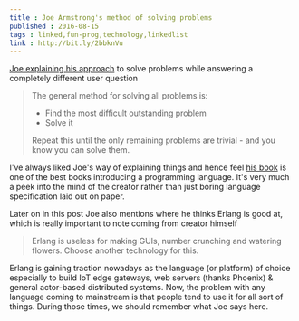 ```yaml
---
title : Joe Armstrong's method of solving problems
published : 2016-08-15
tags : linked,fun-prog,technology,linkedlist
link : http://bit.ly/2bbknVu
---
```


[Joe explaining his approach](http://joearms.github.io/2016/08/08/Draft-Payment-System-in-Erlang.html) to solve problems while answering a completely different user question

> The general method for solving all problems is:
>
> - Find the most difficult outstanding problem
> - Solve it
>
> Repeat this until the only remaining problems are trivial - and you know you can solve them.

I've always liked Joe's way of explaining things and hence feel [his book](https://pragprog.com/book/jaerlang2/programming-erlang) is one of the best books introducing a programming language. It's very much a peek into the mind of the creator rather than just boring language specification laid out on paper.

Later on in this post Joe also mentions where he thinks Erlang is good at, which is really important to note coming from creator himself

> Erlang is useless for making GUIs, number crunching and watering flowers. Choose another technology for this.

Erlang is gaining traction nowadays as the language (or platform) of choice especially to build IoT edge gateways, web servers (thanks Phoenix) & general actor-based distributed systems. Now, the problem with any language coming to mainstream is that people tend to use it for all sort of things. During those times, we should remember what Joe says here.